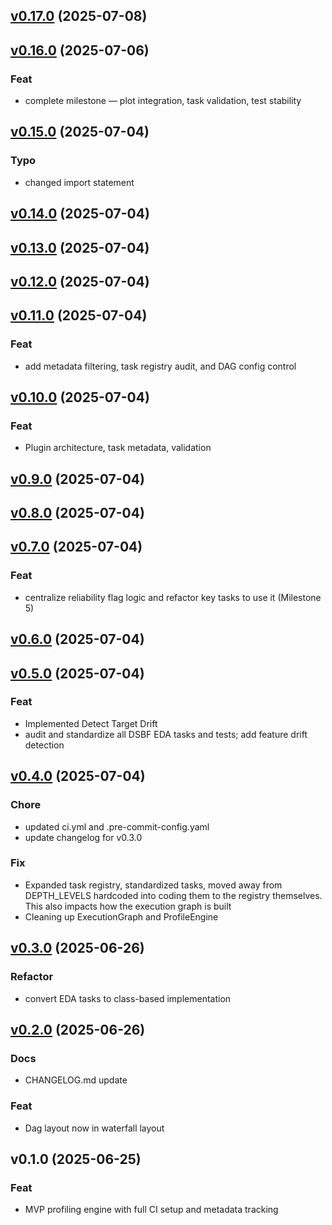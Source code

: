 
<a name="v0.17.0"></a>
## [v0.17.0](https://github.com/W-Thurston/dsbf/compare/v0.16.0...v0.17.0) (2025-07-08)


<a name="v0.16.0"></a>
## [v0.16.0](https://github.com/W-Thurston/dsbf/compare/v0.15.0...v0.16.0) (2025-07-06)

### Feat

* complete milestone — plot integration, task validation, test stability


<a name="v0.15.0"></a>
## [v0.15.0](https://github.com/W-Thurston/dsbf/compare/v0.14.0...v0.15.0) (2025-07-04)

### Typo

* changed import statement


<a name="v0.14.0"></a>
## [v0.14.0](https://github.com/W-Thurston/dsbf/compare/v0.13.0...v0.14.0) (2025-07-04)


<a name="v0.13.0"></a>
## [v0.13.0](https://github.com/W-Thurston/dsbf/compare/v0.12.0...v0.13.0) (2025-07-04)


<a name="v0.12.0"></a>
## [v0.12.0](https://github.com/W-Thurston/dsbf/compare/v0.11.0...v0.12.0) (2025-07-04)


<a name="v0.11.0"></a>
## [v0.11.0](https://github.com/W-Thurston/dsbf/compare/v0.10.0...v0.11.0) (2025-07-04)

### Feat

* add metadata filtering, task registry audit, and DAG config control


<a name="v0.10.0"></a>
## [v0.10.0](https://github.com/W-Thurston/dsbf/compare/v0.9.0...v0.10.0) (2025-07-04)

### Feat

* Plugin architecture, task metadata, validation


<a name="v0.9.0"></a>
## [v0.9.0](https://github.com/W-Thurston/dsbf/compare/v0.8.0...v0.9.0) (2025-07-04)


<a name="v0.8.0"></a>
## [v0.8.0](https://github.com/W-Thurston/dsbf/compare/v0.7.0...v0.8.0) (2025-07-04)


<a name="v0.7.0"></a>
## [v0.7.0](https://github.com/W-Thurston/dsbf/compare/v0.6.0...v0.7.0) (2025-07-04)

### Feat

* centralize reliability flag logic and refactor key tasks to use it (Milestone 5)


<a name="v0.6.0"></a>
## [v0.6.0](https://github.com/W-Thurston/dsbf/compare/v0.5.0...v0.6.0) (2025-07-04)


<a name="v0.5.0"></a>
## [v0.5.0](https://github.com/W-Thurston/dsbf/compare/v0.4.0...v0.5.0) (2025-07-04)

### Feat

* Implemented Detect Target Drift
* audit and standardize all DSBF EDA tasks and tests; add feature drift detection


<a name="v0.4.0"></a>
## [v0.4.0](https://github.com/W-Thurston/dsbf/compare/v0.3.0...v0.4.0) (2025-07-04)

### Chore

* updated ci.yml and .pre-commit-config.yaml
* update changelog for v0.3.0

### Fix

* Expanded task registry, standardized tasks, moved away from DEPTH_LEVELS hardcoded into coding them to the registry themselves. This also impacts how the execution graph is built
* Cleaning up ExecutionGraph and ProfileEngine


<a name="v0.3.0"></a>
## [v0.3.0](https://github.com/W-Thurston/dsbf/compare/v0.2.0...v0.3.0) (2025-06-26)

### Refactor

* convert EDA tasks to class-based implementation


<a name="v0.2.0"></a>
## [v0.2.0](https://github.com/W-Thurston/dsbf/compare/v0.1.0...v0.2.0) (2025-06-26)

### Docs

* CHANGELOG.md update

### Feat

* Dag layout now in waterfall layout


<a name="v0.1.0"></a>
## v0.1.0 (2025-06-25)

### Feat

* MVP profiling engine with full CI setup and metadata tracking
